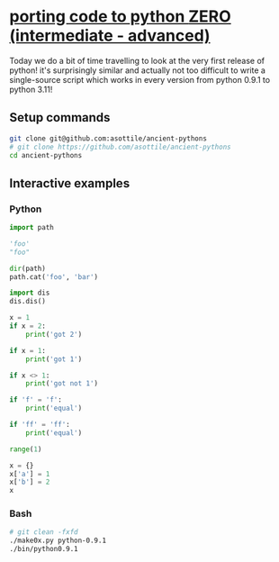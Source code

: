 # [porting code to python **ZERO** (intermediate - advanced)](https://youtu.be/6vdg91-hPGY)

Today we do a bit of time travelling to look at the very first release of python!  it's surprisingly similar and actually not too difficult to write a single-source script which works in every version from python 0.9.1 to python 3.11!

## Setup commands

```bash
git clone git@github.com:asottile/ancient-pythons
# git clone https://github.com/asottile/ancient-pythons
cd ancient-pythons
```

## Interactive examples

### Python

```python
import path

'foo'
"foo"

dir(path)
path.cat('foo', 'bar')

import dis
dis.dis()

x = 1
if x = 2:
    print('got 2')

if x = 1:
    print('got 1')

if x <> 1:
    print('got not 1')

if 'f' = 'f':
    print('equal')

if 'ff' = 'ff':
    print('equal')

range(1)

x = {}
x['a'] = 1
x['b'] = 2
x
```

### Bash

```bash
# git clean -fxfd
./make0x.py python-0.9.1
./bin/python0.9.1
```
